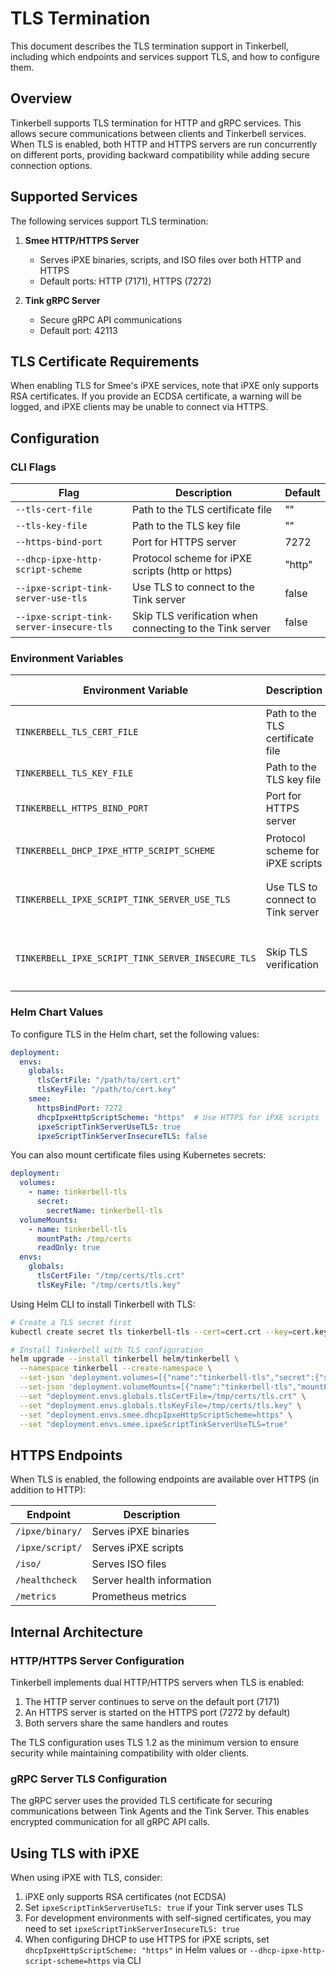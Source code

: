 # TLS Termination

This document describes the TLS termination support in Tinkerbell, including which endpoints and services support TLS, and how to configure them.

## Overview

Tinkerbell supports TLS termination for HTTP and gRPC services. This allows secure communications between clients and Tinkerbell services. When TLS is enabled, both HTTP and HTTPS servers are run concurrently on different ports, providing backward compatibility while adding secure connection options.

## Supported Services

The following services support TLS termination:

1. **Smee HTTP/HTTPS Server**
   - Serves iPXE binaries, scripts, and ISO files over both HTTP and HTTPS
   - Default ports: HTTP (7171), HTTPS (7272)
   
2. **Tink gRPC Server**
   - Secure gRPC API communications
   - Default port: 42113

## TLS Certificate Requirements

When enabling TLS for Smee's iPXE services, note that iPXE only supports RSA certificates. If you provide an ECDSA certificate, a warning will be logged, and iPXE clients may be unable to connect via HTTPS.

## Configuration

### CLI Flags

| Flag | Description | Default |
|------|-------------|---------|
| `--tls-cert-file` | Path to the TLS certificate file | "" |
| `--tls-key-file` | Path to the TLS key file | "" |
| `--https-bind-port` | Port for HTTPS server | 7272 |
| `--dhcp-ipxe-http-script-scheme` | Protocol scheme for iPXE scripts (http or https) | "http" |
| `--ipxe-script-tink-server-use-tls` | Use TLS to connect to the Tink server | false |
| `--ipxe-script-tink-server-insecure-tls` | Skip TLS verification when connecting to the Tink server | false |

### Environment Variables

| Environment Variable | Description | CLI Equivalent |
|---------------------|-------------|----------------|
| `TINKERBELL_TLS_CERT_FILE` | Path to the TLS certificate file | `--tls-cert-file` |
| `TINKERBELL_TLS_KEY_FILE` | Path to the TLS key file | `--tls-key-file` |
| `TINKERBELL_HTTPS_BIND_PORT` | Port for HTTPS server | `--https-bind-port` |
| `TINKERBELL_DHCP_IPXE_HTTP_SCRIPT_SCHEME` | Protocol scheme for iPXE scripts | `--dhcp-ipxe-http-script-scheme` |
| `TINKERBELL_IPXE_SCRIPT_TINK_SERVER_USE_TLS` | Use TLS to connect to Tink server | `--ipxe-script-tink-server-use-tls` |
| `TINKERBELL_IPXE_SCRIPT_TINK_SERVER_INSECURE_TLS` | Skip TLS verification | `--ipxe-script-tink-server-insecure-tls` |

### Helm Chart Values

To configure TLS in the Helm chart, set the following values:

```yaml
deployment:
  envs:
    globals:
      tlsCertFile: "/path/to/cert.crt"
      tlsKeyFile: "/path/to/cert.key"
    smee:
      httpsBindPort: 7272
      dhcpIpxeHttpScriptScheme: "https"  # Use HTTPS for iPXE scripts
      ipxeScriptTinkServerUseTLS: true
      ipxeScriptTinkServerInsecureTLS: false
```

You can also mount certificate files using Kubernetes secrets:

```yaml
deployment:
  volumes:
    - name: tinkerbell-tls
      secret:
        secretName: tinkerbell-tls
  volumeMounts:
    - name: tinkerbell-tls
      mountPath: /tmp/certs
      readOnly: true
  envs:
    globals:
      tlsCertFile: "/tmp/certs/tls.crt"
      tlsKeyFile: "/tmp/certs/tls.key"
```

Using Helm CLI to install Tinkerbell with TLS:

```bash
# Create a TLS secret first
kubectl create secret tls tinkerbell-tls --cert=cert.crt --key=cert.key -n tinkerbell

# Install Tinkerbell with TLS configuration
helm upgrade --install tinkerbell helm/tinkerbell \
  --namespace tinkerbell --create-namespace \
  --set-json 'deployment.volumes=[{"name":"tinkerbell-tls","secret":{"secretName":"tinkerbell-tls"}}]' \
  --set-json 'deployment.volumeMounts=[{"name":"tinkerbell-tls","mountPath":"/tmp/certs","readOnly":true}]' \
  --set "deployment.envs.globals.tlsCertFile=/tmp/certs/tls.crt" \
  --set "deployment.envs.globals.tlsKeyFile=/tmp/certs/tls.key" \
  --set "deployment.envs.smee.dhcpIpxeHttpScriptScheme=https" \
  --set "deployment.envs.smee.ipxeScriptTinkServerUseTLS=true"
```

## HTTPS Endpoints

When TLS is enabled, the following endpoints are available over HTTPS (in addition to HTTP):

| Endpoint | Description |
|----------|-------------|
| `/ipxe/binary/` | Serves iPXE binaries |
| `/ipxe/script/` | Serves iPXE scripts |
| `/iso/` | Serves ISO files |
| `/healthcheck` | Server health information |
| `/metrics` | Prometheus metrics |

## Internal Architecture

### HTTP/HTTPS Server Configuration

Tinkerbell implements dual HTTP/HTTPS servers when TLS is enabled:

1. The HTTP server continues to serve on the default port (7171)
2. An HTTPS server is started on the HTTPS port (7272 by default)
3. Both servers share the same handlers and routes

The TLS configuration uses TLS 1.2 as the minimum version to ensure security while maintaining compatibility with older clients.

### gRPC Server TLS Configuration

The gRPC server uses the provided TLS certificate for securing communications between Tink Agents and the Tink Server. This enables encrypted communication for all gRPC API calls.

## Using TLS with iPXE

When using iPXE with TLS, consider:

1. iPXE only supports RSA certificates (not ECDSA)
2. Set `ipxeScriptTinkServerUseTLS: true` if your Tink server uses TLS
3. For development environments with self-signed certificates, you may need to set `ipxeScriptTinkServerInsecureTLS: true`
4. When configuring DHCP to use HTTPS for iPXE scripts, set `dhcpIpxeHttpScriptScheme: "https"` in Helm values or `--dhcp-ipxe-http-script-scheme=https` via CLI
